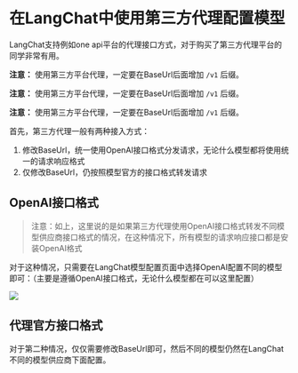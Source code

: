 # 在LangChat中使用第三方代理配置模型

LangChat支持例如one api平台的代理接口方式，对于购买了第三方代理平台的同学非常有用。

**注意：** 使用第三方平台代理，一定要在BaseUrl后面增加 `/v1` 后缀。

**注意：** 使用第三方平台代理，一定要在BaseUrl后面增加 `/v1` 后缀。

**注意：** 使用第三方平台代理，一定要在BaseUrl后面增加 `/v1` 后缀。

首先，第三方代理一般有两种接入方式：

1. 修改BaseUrl，统一使用OpenAI接口格式分发请求，无论什么模型都将使用统一的请求响应格式
2. 仅修改BaseUrl，仍按照模型官方的接口格式转发请求

## OpenAI接口格式

> 注意：如上，这里说的是如果第三方代理使用OpenAI接口格式转发不同模型供应商接口格式的情况，在这种情况下，所有模型的请求响应接口都是安装OpenAI格式

对于这种情况，只需要在LangChat模型配置页面中选择OpenAI配置不同的模型即可：（主要是遵循OpenAI接口格式，无论什么模型都在可以这里配置）

![](/server/proxy1.png)

## 代理官方接口格式

对于第二种情况，仅仅需要修改BaseUrl即可，然后不同的模型仍然在LangChat不同的模型供应商下面配置。



